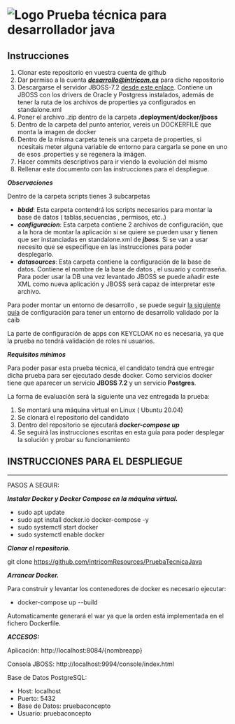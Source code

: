 


# ![Logo](https://www.intricom.es/wp-content/uploads/2020/03/cropped-icono.png) Prueba técnica para desarrollador java 


## Instrucciones

1. Clonar este repositorio en vuestra cuenta de github
2. Dar permiso a la cuenta ***desarrollo@intricom.es*** para dicho repositorio
3. Descargarse el servidor JBOSS-7.2 [desde este enlace](https://intricomressources-my.sharepoint.com/:u:/g/personal/bserapio_intricom_es/EfRQTAllZhRPuYdkx76dEkQBsSuDPWte7IX3_uyo7I9HTw?e=lh53D4). Contiene un JBOSS con los drivers de Oracle y Postgress instalados, además de tener la ruta de los archivos de properties ya configurados en standalone.xml
4. Poner el archivo .zip dentro de la carpeta **.deployment/docker/jboss**
5. Dentro de la carpeta del punto anterior, vereis un DOCKERFILE que monta la imagen de docker
6. Dentro de la misma carpeta teneis una carpeta de properties, si ncesitais meter alguna variable de entorno para cargarla se pone en uno de esos .properties y se regenera la imágen.
7. Hacer commits descriptivos para ir viendo la evolución del mismo
8. Rellenar este documento con las instrucciones para el despliegue. 

***Observaciones***

Dentro de la carpeta scripts tienes 3 subcarpetas

* ***bbdd***: Esta carpeta contendrá los scripts necesarios para montar la base de datos ( tablas,secuencias , permisos, etc..)
* ***configuracion***: Esta carpeta contiene 2 archivos de configuración, que a la hora de montar la aplicación si se quiere se pueden usar y tienen que ser instanciadas en standalone.xml de ***jboss***. Si se van a usar necesito que se especifique en las instrucciones para poder desplegarlo.
* ***datasources***: Esta carpeta contiene la configuración de la base de datos. Contiene el nombre de la base de datos , el usuario y contraseña. Para poder usar la DB una vez levantado JBOSS se puede añadir este XML como nueva aplicación y JBOSS será capaz de interpretar este archivo.

Para poder montar un entorno de desarrollo , se puede seguir [la siguiente guía](https://www.caib.es/sites/dgtic/es/estandards_de_desenvolupament/archivopub.do?ctrl=MCRST299ZI339718&id=339718) de configuración para tener un entorno de desarrollo validado por la caib

La parte de configuración de apps con KEYCLOAK no es necesaria, ya que la prueba no tendrá validación de roles ni usuarios.

***Requisitos mínimos***

Para poder pasar esta prueba técnica, el candidato tendrá que entregar dicha prueba para ser ejecutado desde docker.
Como servicios docker tiene que aparecer un servicio **JBOSS 7.2** y un servicio **Postgres**.


La forma de evaluación será la siguiente una vez entregada la prueba:

1. Se montará una máquina virtual en Linux ( Ubuntu 20.04)
2. Se clonará el repositorio del candidato 
3. Dentro del repositorio se ejecutará ***docker-compose up***
4. Se seguirá las instrucciones  escritas en esta guía para poder desplegar la solución y probar su funcionamiento



## INSTRUCCIONES PARA EL DESPLIEGUE
****

PASOS A SEGUIR:


***Instalar Docker y Docker Compose en la máquina virtual.***

* sudo apt update
* sudo apt install docker.io docker-compose -y
* sudo systemctl start docker
* sudo systemctl enable docker


***Clonar el repositorio.***

git clone https://github.com/intricomResources/PruebaTecnicaJava


***Arrancar Docker.***

Para construir y levantar los contenedores de docker es necesario ejecutar:

* docker-compose up --build

Automaticamente generará el war ya que la orden está implementada en el fichero Dockerfile.


***ACCESOS:***

Aplicación: http://localhost:8084/{nombreapp}

Consola JBOSS: http://localhost:9994/console/index.html


Base de Datos PostgreSQL:
* Host: localhost
* Puerto: 5432
* Base de Datos: pruebaconcepto
* Usuario: pruebaconcepto
